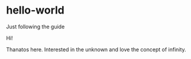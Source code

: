 # hello-world
Just following the guide

Hi!

Thanatos here.
Interested in the unknown and love the concept of infinity.
